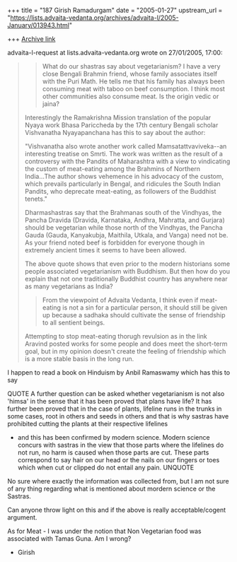 +++
title = "187 Girish Ramadurgam"
date = "2005-01-27"
upstream_url = "https://lists.advaita-vedanta.org/archives/advaita-l/2005-January/013943.html"

+++
[Archive link](https://lists.advaita-vedanta.org/archives/advaita-l/2005-January/013943.html)



advaita-l-request at lists.advaita-vedanta.org wrote on 27/01/2005, 17:00:

 > > What do our shastras say about vegetarianism? I have a
 > > very close Bengali Brahmin friend, whose family
 > > associates itself with the Puri Math. He tells me that
 > > his family has always been consuming meat with taboo
 > > on beef consumption. I think most other communities
 > > also consume meat. Is the origin vedic or jaina?
 >
 > Interestingly the Ramakrishna Mission translation of the popular Nyaya
 > work Bhasa Pariccheda by the 17th century Bengali scholar Vishvanatha
 > Nyayapanchana has this to say about the author:
 >
 >   "Vishvanatha also wrote another work called Mamsatattvaviveka--an
 >   interesting treatise on Smrti.  The work was written as the result of a
 >   controversy with the Pandits of Maharashtra with a view to
 > vindicating the
 >   custom of meat-eating among the Brahmins of Northern India...The author
 >   shows vehemence in his advocacy of the custom, which prevails
 > particularly
 >   in Bengal, and ridicules the South Indian Pandits, who deprecate
 >   meat-eating, as followers of the Buddhist tenets."
 >
 > Dharmashastras say that the Brahmanas south of the Vindhyas, the Pancha
 > Dravida (Dravida, Karnataka, Andhra, Mahratta, and  Gurjara) should be
 > vegetarian while those north of the Vindhyas, the Pancha Gauda (Gauda,
 > Kanyakubja, Maithila, Utkala, and Vanga) need not be.  As your friend
 > noted beef is forbidden for everyone though in extremely ancient times it
 > seems to have been allowed.
 >
 > The above quote shows that even prior to the modern historians some
 > people
 > associated vegetarianism with Buddhism.  But then how do you explain that
 > not one traditionally Buddhist country has anywhere near as many
 > vegetarians as India?
 >
 > >From the viewpoint of Advaita Vedanta, I think even if meat-eating is
 > not
 > a sin for a particular person, it should still be given up because a
 > sadhaka should cultivate the sense of friendship to all sentient beings.
 >
 > Attempting to stop meat-eating thorugh revulsion as in the link Aravind
 > posted works for some people and does meet the short-term goal, but in my
 > opinion doesn't create the feeling of friendship which is a more stable
 > basis in the long run.

I happen to read a book on Hinduism by Anbil Ramaswamy which has this to 
say

QUOTE
A further question can be asked whether vegetarianism is not also 
'himsa' in the sense that it has been proved that plans have life? It 
has further been proved that in the case of plants, lifeline runs in the 
trunks in some cases, root in others and seeds in others and that is why 
sastras have prohibited cutting the plants at their respective lifelines 
- and this has been confirmed by modern science. Modern science concurs 
with sastras in the view that those parts where the lifelines do not 
run, no harm is caused when those parts are cut. These parts correspond 
to say hair on our head or the nails on our fingers or toes which when 
cut or clipped do not entail any pain.
UNQUOTE


No sure where exactly the information was collected from, but I am not 
sure of any  thing regarding what is mentioned about mordern science or 
the Sastras.

Can anyone throw light on this and if the above is really 
acceptable/cogent argument.

As for Meat -
I was under the notion that Non Vegetarian food was associated with 
Tamas Guna. Am I wrong?

- Girish



